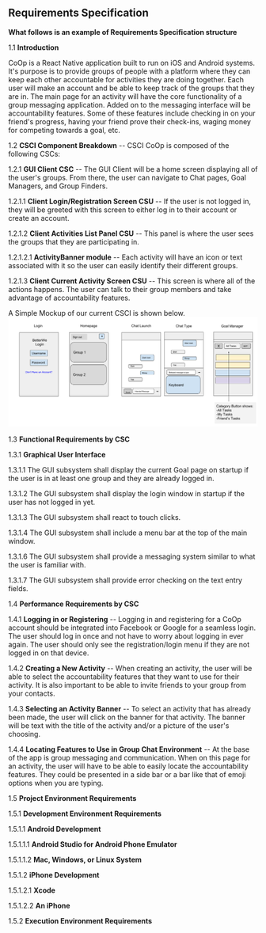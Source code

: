 ##  Requirements Specification

__What follows is an example of Requirements Specification structure__

1.1  __Introduction__

CoOp is a React Native application built to run on iOS and Android systems. It's purpose is to provide groups of people with a platform where they can keep each other accountable for activities they are doing together. Each user will make an account and be able to keep track of the groups that they are in. The main page for an activity will have the core functionality of a group messaging application. Added on to the messaging interface will be accountability features. Some of these features include checking in on your friend's progress, having your friend prove their check-ins, waging money for competing towards a goal, etc.

1.2  __CSCI Component Breakdown__ -- CSCI CoOp is composed of the following CSCs:

1.2.1 __GUI Client CSC__ -- The GUI Client will be a home screen displaying all of the user's groups. From there, the user can navigate to Chat pages, Goal Managers, and Group Finders.

1.2.1.1 __Client Login/Registration Screen CSU__ -- If the user is not logged in, they will be greeted with this screen to either log in to their account or create an account.

1.2.1.2 __Client Activities List Panel CSU__ -- This panel is where the user sees the groups that they are participating in.

1.2.1.2.1 __ActivityBanner module__ -- Each activity will have an icon or text associated with it so the user can easily identify their different groups.

1.2.1.3 __Client Current Activity Screen CSU__ -- This screen is where all of the actions happens. The user can talk to their group members and take advantage of accountability features.

A Simple Mockup of our current CSCI is shown below.
![Intergace](images/components-concept-001.png)

1.3  __Functional Requirements by CSC__

1.3.1  __Graphical User Interface__

1.3.1.1  The GUI subsystem shall display the current Goal page on startup if the user is in at least one group and they are already logged in.

1.3.1.2  The GUI subsystem shall display the login window in startup if the user has not logged in yet.

1.3.1.3  The GUI subsystem shall react to touch clicks.

1.3.1.4  The GUI subsystem shall include a menu bar at the top of the main window.

1.3.1.6  The GUI subsystem shall provide a messaging system similar to what the user is familiar with.

1.3.1.7  The GUI subsystem shall provide error checking on the text entry fields.

1.4  __Performance Requirements by CSC__

1.4.1  __Logging in or Registering__ -- Logging in and registering for a CoOp account should be integrated into Facebook or Google for a seamless login. The user should log in once and not have to worry about logging in ever again. The user should only see the registration/login menu if they are not logged in on that device.

1.4.2 __Creating a New Activity__ -- When creating an activity, the user will be able to select the accountability features that they want to use for their activity. It is also important to be able to invite friends to your group from your contacts.

1.4.3 __Selecting an Activity Banner__ -- To select an activity that has already been made, the user will click on the banner for that activity. The banner will be text with the title of the activity and/or a picture of the user's choosing.

1.4.4 __Locating Features to Use in Group Chat Environment__ -- At the base of the app is group messaging and communication. When on this page for an activity, the user will have to be able to easily locate the accountability features. They could be presented in a side bar or a bar like that of emoji options when you are typing.

1.5  __Project Environment Requirements__

1.5.1  __Development Environment Requirements__

1.5.1.1 __Android Development__

1.5.1.1.1 __Android Studio for Android Phone Emulator__

1.5.1.1.2 __Mac, Windows, or Linux System__

1.5.1.2 __iPhone Development__

1.5.1.2.1 __Xcode__

1.5.1.2.2 __An iPhone__


1.5.2  __Execution Environment Requirements__
